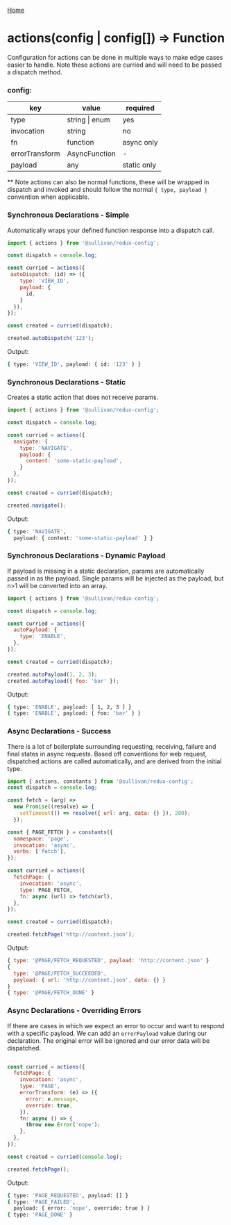 [Home](https://github.com/icarus-sullivan/redux-config/blob/master/README.md)

# actions(config | config[]) => Function
Configuration for actions can be done in multiple ways to make edge cases easier to handle. Note these actions are curried and will need to be passed a dispatch method. 

### config:
| key| value | required | 
|--|--|--|
| type | string \| enum | yes | 
| invocation | string | no | 
| fn | function | async only | 
| errorTransform | AsyncFunction | - |
| payload | any | static only |

** Note actions can also be normal functions, these will be wrapped in dispatch and invoked and should follow the normal `{ type, payload }` convention when applicable.

### Synchronous Declarations - Simple
Automatically wraps your defined function response into a dispatch call.

```javascript
import { actions } from '@sullivan/redux-config';

const dispatch = console.log;

const curried = actions({
 autoDispatch: (id) => ({
    type: 'VIEW_ID',
    payload: {
      id, 
    }
  }),
});

const created = curried(dispatch);

created.autoDispatch('123');
```

Output:
```bash
{ type: 'VIEW_ID', payload: { id: '123' } }
  ```

### Synchronous Declarations - Static
Creates a static action that does not receive params. 

```javascript
import { actions } from '@sullivan/redux-config';

const dispatch = console.log;

const curried = actions({
  navigate: {
    type: 'NAVIGATE',
    payload: {
      content: 'some-static-payload',
    }
  },
});

const created = curried(dispatch);

created.navigate();
```

Output:
```bash
{ type: 'NAVIGATE',
  payload: { content: 'some-static-payload' } }
  ```
  
  ### Synchronous Declarations - Dynamic Payload
If payload is missing in a static declaration, params are automatically passed in as the payload. Single params will be injected as the payload, but n>1 will be converted into an array.

```javascript
import { actions } from '@sullivan/redux-config';

const dispatch = console.log;

const curried = actions({
  autoPayload: {
    type: 'ENABLE',
  },
});

const created = curried(dispatch);

created.autoPayload(1, 2, 3);
created.autoPayload({ foo: 'bar' });
```

Output:
```bash
{ type: 'ENABLE', payload: [ 1, 2, 3 ] }
{ type: 'ENABLE', payload: { foo: 'bar' } }
  ```


### Async Declarations - Success
There is a lot of boilerplate surrounding requesting, receiving, failure and final states in async requests. Based off conventions for web request, dispatched actions are called automatically, and are derived from the initial type. 

```javascript
import { actions, constants } from '@sullivan/redux-config';
const dispatch = console.log;

const fetch = (arg) =>
  new Promise((resolve) => {
    setTimeout(() => resolve({ url: arg, data: {} }), 200);
  });

const { PAGE_FETCH } = constants({
  namespace: 'page',
  invocation: 'async',
  verbs: ['fetch'],
});

const curried = actions({
  fetchPage: {
    invocation: 'async',
    type: PAGE_FETCH,
    fn: async (url) => fetch(url),
  },
});

const created = curried(dispatch);

created.fetchPage('http://content.json');
```

Output:
```javascript
{ type: '@PAGE/FETCH_REQUESTED', payload: 'http://content.json' }
{
  type: '@PAGE/FETCH_SUCCEEDED',
  payload: { url: 'http://content.json', data: {} }
}
{ type: '@PAGE/FETCH_DONE' }
```

### Async Declarations - Overriding Errors
If there are cases in which we expect an error to occur and want to respond with a specific payload. We can add an `errorPayload` value during our declaration. The original error will be ignored and our error data will be dispatched.
```javascript

const curried = actions({
  fetchPage: {
    invocation: 'async',
    type: 'PAGE',
    errorTransform: (e) => ({
      error: e.message,
      override: true,
    }),
    fn: async () => {
      throw new Error('nope');
    },
  },
});

const created = curried(console.log);

created.fetchPage();
```

Output: 
```bash
{ type: 'PAGE_REQUESTED', payload: [] }
{ type: 'PAGE_FAILED',
  payload: { error: 'nope', override: true } }
{ type: 'PAGE_DONE' }
```



